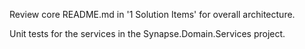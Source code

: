 Review core README.md in '1 Solution Items' for overall architecture.

Unit tests for the services in the Synapse.Domain.Services project.